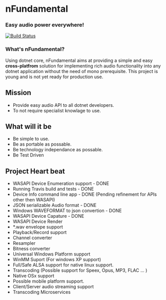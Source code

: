 # nFundamental
### Easy audio power everywhere!

[![Build Status](https://travis-ci.org/jamesjharper/nFundamental.svg?branch=master)](https://travis-ci.org/jamesjharper/nFundamental)


### What's nFundamental?

Using dotnet core, nFundamental aims at providing a simple and easy **cross-platfrom** solution for implementing rich audio functionality into any dotnet application without the need of mono prerequisite. 
This project is young and is not yet ready for production use. 

## Mission
  - Provide easy audio API to all dotnet developers.
  - To not require specialist knowlage to use.

## What will it be
  - Be simple to use.
  - Be as portable as possable.
  - Be technology independance as possable. 
  - Be Test Driven

## Project Heart beat 

  - WASAPI Device Enumeration support       - DONE
  - Running Travis build and tests          - DONE
  - Device Info command line app            - DONE (Pending refinement for APIs other then WASAPI)
  - JSON serializable Audio format          - DONE
  - Windows WAVEFORMAT to json convertion   - DONE
  - WASAPI Device Capature                  - DONE
  - WASAPI Device Render
  - *.wav envelope support 
  - Playback/Record support
  - Channel converter
  - Resampler
  - Bitness converter
  - Universal Windows Platform support
  - WinMM Suport (For windows XP support)
  - Full/Safe ALSA support for native linux support.
  - Transcoding (Possible support for Speex, Opus, MP3, FLAC ... )
  - Native OSx support
  - Possible mobile platform support.
  - Client/Server audio streaming support
  - Transcoding Microservices 
